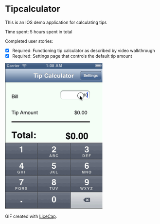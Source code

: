 # Tipcalculator

This is an IOS demo application for calculating tips

Time spent: 5 hours spent in total

Completed user stories:

 * [x] Required: Functioning tip calculator as described by video walkthrough
 * [x] Required: Settings page that controls the default tip amount

 ![Video Walkthrough](tip_calc_walkthrough.gif)

GIF created with [LiceCap](http://www.cockos.com/licecap/).

